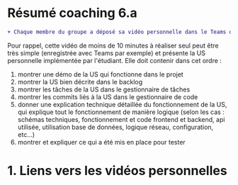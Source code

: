 # Résumé coaching 6.a
```diff
+ Chaque membre du groupe a déposé sa vidéo personnelle dans le Teams de son groupe.
```

Pour rappel, cette vidéo de moins de 10 minutes à réaliser seul peut être très simple (enregistrée avec Teams par exemple) et présente la US personnelle implémentée par l'étudiant.
Elle doit contenir dans cet ordre :

1) montrer une démo de la US qui fonctionne dans le projet
2) montrer la US bien décrite dans le backlog
3) montrer les tâches de la US dans le gestionnaire de tâches
4) montrer les commits liés à la US dans le gestionnaire de code
5) donner une explication technique détaillée du fonctionnement de la US, qui explique tout le fonctionnement de manière logique 
(selon les cas : schémas techniques, fonctionnement et code frontend et backend, api utilisée, utilisation base de données, logique réseau, configuration, etc…)
6) montrer et expliquer ce qui a été mis en place pour tester

# 1. Liens vers les vidéos personnelles
